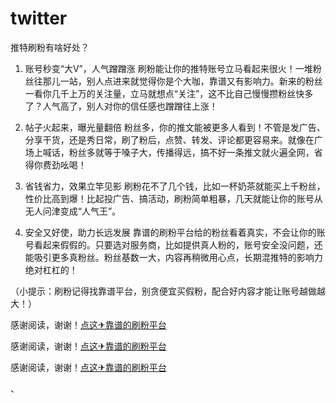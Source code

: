 # twitter
推特刷粉有啥好处？

1. 账号秒变“大V”，人气蹭蹭涨
刷粉能让你的推特账号立马看起来很火！一堆粉丝往那儿一站，别人点进来就觉得你是个大咖，靠谱又有影响力。新来的粉丝一看你几千上万的关注量，立马就想点“关注”，这不比自己慢慢攒粉丝快多了？人气高了，别人对你的信任感也蹭蹭往上涨！

2. 帖子火起来，曝光量翻倍
粉丝多，你的推文能被更多人看到！不管是发广告、分享干货，还是秀日常，刷了粉后，点赞、转发、评论都更容易来。就像在广场上喊话，粉丝多就等于嗓子大，传播得远，搞不好一条推文就火遍全网，省得你费劲吆喝！

3. 省钱省力，效果立竿见影
刷粉花不了几个钱，比如一杯奶茶就能买上千粉丝，性价比高到爆！比起投广告、搞活动，刷粉简单粗暴，几天就能让你的账号从无人问津变成“人气王”。

4. 安全又好使，助力长远发展
靠谱的刷粉平台给的粉丝看着真实，不会让你的账号看起来假假的。只要选对服务商，比如提供真人粉的，账号安全没问题，还能吸引更多真粉丝。粉丝基数一大，内容再稍微用心点，长期混推特的影响力绝对杠杠的！

（小提示：刷粉记得找靠谱平台，别贪便宜买假粉，配合好内容才能让账号越做越大！）
 
<p dir="auto">感谢阅读，谢谢！<a href="https://smmzg.com" rel="nofollow">点这✈靠谱的刷粉平台 </a></p>
<p dir="auto">感谢阅读，谢谢！<a href="https://smmzg.com" rel="nofollow">点这✈靠谱的刷粉平台 </a></p>
<p dir="auto">感谢阅读，谢谢！<a href="https://smmzg.com" rel="nofollow">点这✈靠谱的刷粉平台 </a></p>
、
